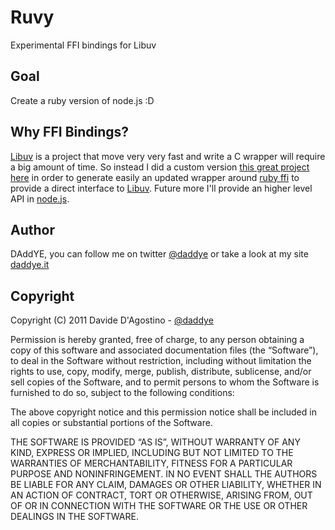 # Ruvy

Experimental FFI bindings for Libuv

## Goal

Create a ruby version of node.js :D

## Why FFI Bindings?

[Libuv](https://github.com/joyent/libuv) is a project that move very very fast and write a C wrapper
will require a big amount of time. So instead I did a custom version [this great project](https://github.com/neelance/ffi-gen)
[here](https://github.com/daddye/ffi-gen) in order to generate easily an updated wrapper around 
[ruby ffi](https://github.com/ffi/ffi) to provide a direct interface to [Libuv](https://github.com/joyent/libuv).
Future more I'll provide an higher level API in [node.js](http://nodejs.org).

## Author

DAddYE, you can follow me on twitter [@daddye](http://twitter.com/daddye) or take a look at my site [daddye.it](http://www.daddye.it)

## Copyright

Copyright (C) 2011 Davide D'Agostino - [@daddye](http://twitter.com/daddye)

Permission is hereby granted, free of charge, to any person obtaining a copy of this software and
associated documentation files (the “Software”), to deal in the Software without restriction, including without
limitation the rights to use, copy, modify, merge, publish, distribute, sublicense, and/or sell copies of the Software,
and to permit persons to whom the Software is furnished to do so, subject to the following conditions:

The above copyright notice and this permission notice shall be included in all copies or substantial portions of the Software.

THE SOFTWARE IS PROVIDED “AS IS”, WITHOUT WARRANTY OF ANY KIND, EXPRESS OR IMPLIED, INCLUDING BUT NOT LIMITED TO THE WARRANTIES
OF MERCHANTABILITY, FITNESS FOR A PARTICULAR PURPOSE AND NONINFRINGEMENT. IN NO EVENT SHALL THE AUTHORS BE LIABLE FOR ANY CLAIM,
DAMAGES OR OTHER LIABILITY, WHETHER IN AN ACTION OF CONTRACT, TORT OR OTHERWISE, ARISING FROM, OUT OF OR IN CONNECTION WITH THE
SOFTWARE OR THE USE OR OTHER DEALINGS IN THE SOFTWARE.

